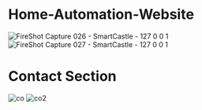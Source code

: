 # Home-Automation-Website


![FireShot Capture 026 - SmartCastle - 127 0 0 1](https://github.com/XolaniLan/SmartCastleHomeAutomation/assets/140137794/263ba1f7-fbbe-4d73-9e4e-d132c05d1917)
![FireShot Capture 027 - SmartCastle - 127 0 0 1](https://github.com/XolaniLan/SmartCastleHomeAutomation/assets/140137794/51c78134-ec9a-4cab-b496-a9d8e2cea4b8)

<h1>Contact Section</h1>

![co](https://github.com/XolaniLan/SmartCastleHomeAutomation/assets/140137794/bae4a0ff-10e0-4e57-af59-5aed3d2ddcd4)
![co2](https://github.com/XolaniLan/SmartCastleHomeAutomation/assets/140137794/95123f9a-044d-4d8f-8873-4ad2b28bd53e)

